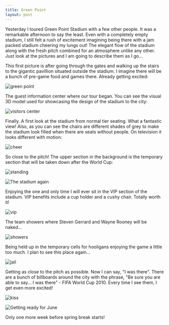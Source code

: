 ```yaml
---
title: Green Point
layout: post
---
```


Yesterday I toured Green Point Stadium with a few other people. It was a remarkable afternoon to say the least. Even with a completely empty stadium, I still felt a rush of excitement imagining being there with a jam packed stadium cheering my lungs out! The elegant flow of the stadium along with the fresh pitch combined for an atmosphere unlike any other. Just look at the pictures and I am going to describe them as I go...

This first picture is after going through the gates and walking up the stairs to the gigantic pavillion situated outside the stadium. I imagine there will be a bunch of pre-game food and games there. Already getting excited:

![green point](http://3.bp.blogspot.com/_LdRmP430Hc0/S5zYgHU0HsI/AAAAAAAAAJc/7F_kMKqNt08/s320/IMG_5094.JPG)

The guest information center where our tour began. You can see the visual 3D model used for showcasing the design of the stadium to the city:

![visitors center](http://4.bp.blogspot.com/_LdRmP430Hc0/S5zaiUb4ODI/AAAAAAAAAJk/uAQ-7_sdxX8/s320/IMG_5102.JPG)

Finally. A first look at the stadium from normal tier seating. What a fantastic view! Also, as you can see the chairs are different shades of grey to make the stadium look filled when there are seats without people. On television it looks different with motion:

![cheer](http://2.bp.blogspot.com/_LdRmP430Hc0/S5zai2BIZGI/AAAAAAAAAJs/5igTtuZpkSE/s320/IMG_5124.JPG)

So close to the pitch! The upper section in the background is the temporary section that will be taken down after the World Cup:

![standing](http://2.bp.blogspot.com/_LdRmP430Hc0/S5zeXvzpxEI/AAAAAAAAAJ0/KRfAIbLycVE/s320/IMG_5134.JPG)

![The stadium again](http://4.bp.blogspot.com/_LdRmP430Hc0/S5zeYXbc1PI/AAAAAAAAAJ8/NxxsH752NoI/s320/IMG_5136.JPG)

Enjoying the one and only time I will ever sit in the VIP section of the stadium. VIP benefits include a cup holder and a cushy chair. Totally worth it!

![vip](http://3.bp.blogspot.com/_LdRmP430Hc0/S5zeZPrkxlI/AAAAAAAAAKE/ang4I3yjocM/s320/IMG_5163.JPG)

The team showers where Steven Gerrard and Wayne Rooney will be naked...

![showers](http://2.bp.blogspot.com/_LdRmP430Hc0/S5zjWZAGiCI/AAAAAAAAAKM/SdK6x_SwrTQ/s320/IMG_5191.JPG)

Being held up in the temporary cells for hooligans enjoying the game a little too much. I plan to see this place again...

![jail](http://3.bp.blogspot.com/_LdRmP430Hc0/S5zjW565eyI/AAAAAAAAAKU/ls58gWzWzaE/s320/IMG_5181.JPG)

Getting as close to the pitch as possible. Now I can say, "I was there". There are a bunch of billboards around the city with the phrase, "Be sure you are able to say... I was there" - FIFA World Cup 2010. Every time I see them, I get even more excited!

![kiss](http://2.bp.blogspot.com/_LdRmP430Hc0/S5zjXQdGSUI/AAAAAAAAAKc/Yotd8umd3c4/s320/IMG_5197.JPG)

![Getting ready for June](http://2.bp.blogspot.com/_LdRmP430Hc0/S5039kyUOrI/AAAAAAAAAKk/wz7T-rYKt2w/s320/IMG_5209.JPG)

Only one more week before spring break starts!
